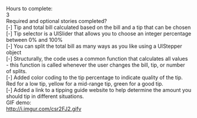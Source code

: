 

Hours to complete:  
  3  
Required and optional stories completed?  
  [-] Tip and total bill calculated based on the bill and a tip that can be chosen  
  [-] Tip selector is a UISlider that allows you to choose an integer percentage between 0% and 100%  
  [-] You can split the total bill as many ways as you like using a UIStepper object  
  [-] Structurally, the code uses a common function that calculates all values - this function is called whenever the user changes the bill, tip, or number of splits.  
  [-] Added color coding to the tip percentage to indicate quality of the tip. Red for a low tip, yellow for a mid-range tip, green for a good tip.  
  [-] Added a link to a tipping guide website to help determine the amount you should tip in different situations.  
GIF demo:   
  http://i.imgur.com/csr2FJ2.gifv
  
